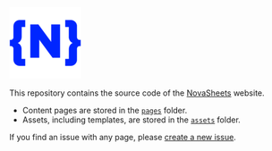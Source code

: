 ![NovaSheets](/assets/images/logo.png)

This repository contains the source code of the [NovaSheets](https://github.com/NovaSheets/NovaSheets) website.

- Content pages are stored in the [`pages`](/pages) folder.
- Assets, including templates, are stored in the [`assets`](/assets) folder.

If you find an issue with any page, please [create a new issue](https://github.com/Nixinova/News/issues/new).
